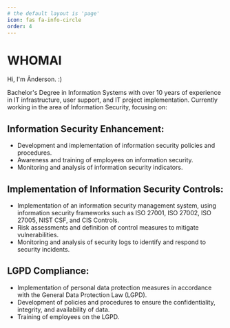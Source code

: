 ```yaml
---
# the default layout is 'page'
icon: fas fa-info-circle
order: 4
---
```


# WHOMAI
Hi, I'm Ânderson. :)

Bachelor's Degree in Information Systems with over 10 years of experience in IT infrastructure, user support, and IT project implementation. Currently working in the area of Information Security, focusing on:

## Information Security Enhancement:
 - Development and implementation of information security policies and procedures.
 - Awareness and training of employees on information security.
 - Monitoring and analysis of information security indicators.

## Implementation of Information Security Controls:
 - Implementation of an information security management system, using information security frameworks such as ISO 27001, ISO 27002, ISO 27005, NIST CSF, and CIS Controls.
 - Risk assessments and definition of control measures to mitigate vulnerabilities.
 - Monitoring and analysis of security logs to identify and respond to security incidents.

## LGPD Compliance:
 - Implementation of personal data protection measures in accordance with the General Data Protection Law (LGPD).
 - Development of policies and procedures to ensure the confidentiality, integrity, and availability of data.
 - Training of employees on the LGPD.